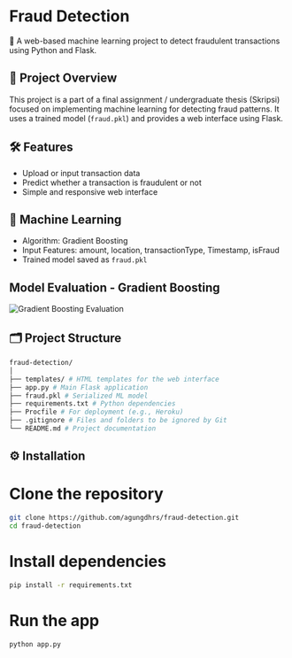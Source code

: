 # Fraud Detection

🚨 A web-based machine learning project to detect fraudulent transactions using Python and Flask.

## 📌 Project Overview

This project is a part of a final assignment / undergraduate thesis (Skripsi) focused on implementing machine learning for detecting fraud patterns. It uses a trained model (`fraud.pkl`) and provides a web interface using Flask.

## 🛠️ Features

- Upload or input transaction data
- Predict whether a transaction is fraudulent or not
- Simple and responsive web interface

## 🧠 Machine Learning

- Algorithm: Gradient Boosting
- Input Features: amount, location, transactionType, Timestamp, isFraud
- Trained model saved as `fraud.pkl`

## Model Evaluation - Gradient Boosting

![Gradient Boosting Evaluation](img/model_performance.png)

## 🗂️ Project Structure
```bash
fraud-detection/
│
├── templates/ # HTML templates for the web interface
├── app.py # Main Flask application
├── fraud.pkl # Serialized ML model
├── requirements.txt # Python dependencies
├── Procfile # For deployment (e.g., Heroku)
├── .gitignore # Files and folders to be ignored by Git
└── README.md # Project documentation
```
## ⚙️ Installation

# Clone the repository
```bash
git clone https://github.com/agungdhrs/fraud-detection.git
cd fraud-detection
```
# Install dependencies
```bash
pip install -r requirements.txt
```
# Run the app
```bash
python app.py
```
